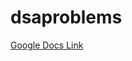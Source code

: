 # dsaproblems

[Google Docs Link ](https://docs.google.com/spreadsheets/d/1JEkUIF3TvlaG-q2jvWuIKHBlNGXPKlYvlwEnX83MrGA/edit#gid=0)
